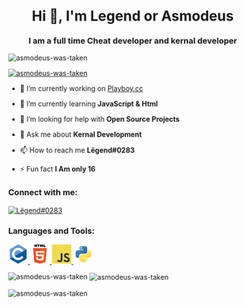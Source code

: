 <h1 align="center">Hi 👋, I'm Legend or Asmodeus</h1>
<h3 align="center">I am a full time Cheat developer and kernal developer</h3>

<p align="left"> <img src="https://komarev.com/ghpvc/?username=asmodeus-was-taken&label=Profile%20views&color=0e75b6&style=flat" alt="asmodeus-was-taken" /> </p>

<p align="left"> <a href="https://github.com/ryo-ma/github-profile-trophy"><img src="https://github-profile-trophy.vercel.app/?username=asmodeus-was-taken" alt="asmodeus-was-taken" /></a> </p>

- 🔭 I’m currently working on [Playboy.cc](https://discord.gg/sy3Jdyas)

- 🌱 I’m currently learning **JavaScript & Html**

- 🤝 I’m looking for help with **Open Source Projects**

- 💬 Ask me about **Kernal Development**

- 📫 How to reach me **Lëgend#0283**

- ⚡ Fun fact **I Am only 16**

<h3 align="left">Connect with me:</h3>
<p align="left">
<a href="https://discord.gg/Lëgend#0283" target="blank"><img align="center" src="https://raw.githubusercontent.com/rahuldkjain/github-profile-readme-generator/master/src/images/icons/Social/discord.svg" alt="Lëgend#0283" height="30" width="40" /></a>
</p>

<h3 align="left">Languages and Tools:</h3>
<p align="left"> <a href="https://www.cprogramming.com/" target="_blank" rel="noreferrer"> <img src="https://raw.githubusercontent.com/devicons/devicon/master/icons/c/c-original.svg" alt="c" width="40" height="40"/> </a> <a href="https://www.w3.org/html/" target="_blank" rel="noreferrer"> <img src="https://raw.githubusercontent.com/devicons/devicon/master/icons/html5/html5-original-wordmark.svg" alt="html5" width="40" height="40"/> </a> <a href="https://developer.mozilla.org/en-US/docs/Web/JavaScript" target="_blank" rel="noreferrer"> <img src="https://raw.githubusercontent.com/devicons/devicon/master/icons/javascript/javascript-original.svg" alt="javascript" width="40" height="40"/> </a> <a href="https://www.python.org" target="_blank" rel="noreferrer"> <img src="https://raw.githubusercontent.com/devicons/devicon/master/icons/python/python-original.svg" alt="python" width="40" height="40"/> </a> </p>

<p><img align="left" src="https://github-readme-stats.vercel.app/api/top-langs?username=asmodeus-was-taken&show_icons=true&locale=en&layout=compact" alt="asmodeus-was-taken" /></p>

<p>&nbsp;<img align="center" src="https://github-readme-stats.vercel.app/api?username=asmodeus-was-taken&show_icons=true&locale=en" alt="asmodeus-was-taken" /></p>

<p><img align="center" src="https://github-readme-streak-stats.herokuapp.com/?user=asmodeus-was-taken&" alt="asmodeus-was-taken" /></p>
